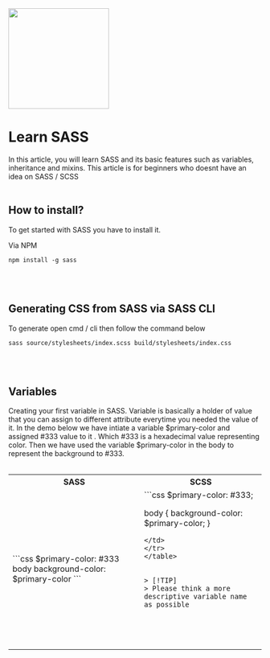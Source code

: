 
<img src="https://sass-lang.com/assets/img/logos/logo.svg" width="200" height="200">

# Learn SASS
In this article, you will learn SASS and its basic features such as variables, inheritance and mixins.
This article is for beginners who doesnt have an idea on SASS / SCSS
<br><br>



## How to install?
To get started with SASS you have to install it.

Via NPM

```
npm install -g sass
```
<br><br>


## Generating CSS from SASS via SASS CLI
To generate open cmd / cli then follow the command below
```
sass source/stylesheets/index.scss build/stylesheets/index.css
```
<br><br>

## Variables
Creating your first variable in SASS. 
Variable is basically a holder of value that you can assign to different attribute everytime you needed the value of it.
In the demo below we have intiate a variable $primary-color and assigned #333 value to it . Which #333 is a hexadecimal value representing color.
Then we have used the variable $primary-color in the body to represent the background to #333.
<br><br>
 
<table>
<tr>
<th> SASS </th>
<th> SCSS </th>
</tr>
<tr>
<td>
```css
$primary-color: #333
body 
  background-color: $primary-color
```
</td>
<td>
```css 
$primary-color: #333;

body { 
  background-color: $primary-color;
}
```
</td>
</tr>
</table>

 
> [!TIP]
> Please think a more descriptive variable name as possible




